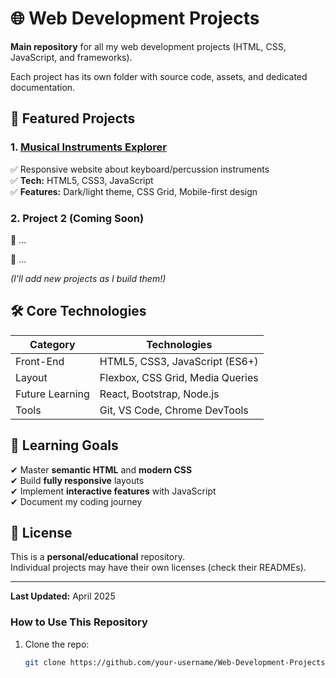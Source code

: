 # 🌐 Web Development Projects

**Main repository** for all my web development projects (HTML, CSS, JavaScript, and frameworks).  

Each project has its own folder with source code, assets, and dedicated documentation.

## 🚀 Featured Projects

### 1. [Musical Instruments Explorer](/musical-instruments)
✅ Responsive website about keyboard/percussion instruments  
✅ **Tech:** HTML5, CSS3, JavaScript  
✅ **Features:** Dark/light theme, CSS Grid, Mobile-first design

### 2. Project 2 (Coming Soon)
🔹 ...

🔹 ...

*(I'll add new projects as I build them!)*

## 🛠 Core Technologies

| Category       | Technologies                     |
|----------------|----------------------------------|
| Front-End      | HTML5, CSS3, JavaScript (ES6+)   |
| Layout         | Flexbox, CSS Grid, Media Queries |
| Future Learning| React, Bootstrap, Node.js        |
| Tools          | Git, VS Code, Chrome DevTools    |

## 🎯 Learning Goals

✔ Master **semantic HTML** and **modern CSS**  
✔ Build **fully responsive** layouts  
✔ Implement **interactive features** with JavaScript  
✔ Document my coding journey

## 📜 License

This is a **personal/educational** repository.  
Individual projects may have their own licenses (check their READMEs).

---

**Last Updated:** April 2025

### How to Use This Repository

1. Clone the repo:
   ```bash
   git clone https://github.com/your-username/Web-Development-Projects.git

